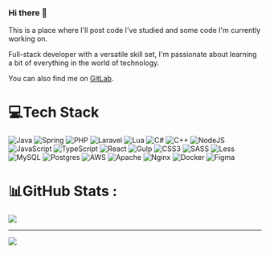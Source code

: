 ### Hi there 👋

This is a place where I'll post code I've studied and some code I'm currently working on.

Full-stack developer with a versatile skill set, I'm passionate about learning a bit of everything in the world of technology. 

You can also find me on [GitLab](https://gitlab.com/gbotti).


# 💻Tech Stack
![Java](https://img.shields.io/badge/Java-%23ED8B00.svg?style=plastic&logo=openjdk&logoColor=white) ![Spring](https://img.shields.io/badge/Spring-%236DB33F.svg?style=plastic&logo=spring&logoColor=white) ![PHP](https://img.shields.io/badge/PHP-%23777BB4.svg?style=plastic&logo=php&logoColor=white) ![Laravel](https://img.shields.io/badge/Laravel-%23FF2D20.svg?style=plastic&logo=laravel&logoColor=white) ![Lua](https://img.shields.io/badge/Lua-%232C2D72.svg?style=plastic&logo=lua&logoColor=white) ![C#](https://img.shields.io/badge/C%23-%23239120.svg?style=plastic&logo=csharp&logoColor=white) ![C++](https://img.shields.io/badge/C++-%2300599C.svg?style=plastic&logo=c%2B%2B&logoColor=white) ![NodeJS](https://img.shields.io/badge/Node.js-6DA55F?style=plastic&logo=node.js&logoColor=white) ![JavaScript](https://img.shields.io/badge/JavaScript-%23323330.svg?style=plastic&logo=javascript&logoColor=%23F7DF1E) ![TypeScript](https://img.shields.io/badge/TypeScript-%23007ACC.svg?style=plastic&logo=typescript&logoColor=white) ![React](https://img.shields.io/badge/React-%2320232a.svg?style=plastic&logo=react&logoColor=%2361DAFB) ![Gulp](https://img.shields.io/badge/Gulp.js-%23CF4647.svg?style=plastic&logo=gulp&logoColor=white) ![CSS3](https://img.shields.io/badge/CSS3-%231572B6.svg?style=plastic&logo=css3&logoColor=white) ![SASS](https://img.shields.io/badge/SASS-hotpink.svg?style=plastic&logo=SASS&logoColor=white) ![Less](https://img.shields.io/badge/Less-2B4C80?style=plastic&logo=less&logoColor=white) ![MySQL](https://img.shields.io/badge/MySQL-%2300000f.svg?style=plastic&logo=mysql&logoColor=white) ![Postgres](https://img.shields.io/badge/PostgreSQL-%23316192.svg?style=plastic&logo=postgresql&logoColor=white) ![AWS](https://img.shields.io/badge/AWS-%23FF9900.svg?style=plastic&logo=amazon-aws&logoColor=white) ![Apache](https://img.shields.io/badge/Apache-%23D42029.svg?style=plastic&logo=apache&logoColor=white) ![Nginx](https://img.shields.io/badge/Nginx-%23009639.svg?style=plastic&logo=nginx&logoColor=white) ![Docker](https://img.shields.io/badge/Docker-%230db7ed.svg?style=plastic&logo=docker&logoColor=white) ![Figma](https://img.shields.io/badge/Figma-%23F24E1E.svg?style=plastic&logo=figma&logoColor=white)

# 📊GitHub Stats :
<!-- ![](https://github-readme-stats.vercel.app/api?username=gustavobotti&theme=vision-friendly-dark&hide_border=false&include_all_commits=false&count_private=false)<br/>
![](https://github-readme-streak-stats.herokuapp.com/?user=gustavobotti&theme=vision-friendly-dark&hide_border=false)<br/> -->
![](https://github-readme-stats.vercel.app/api/top-langs/?username=gustavobotti&theme=vision-friendly-dark&hide_border=false&include_all_commits=false&count_private=false&layout=compact)

<!-- ### ✍️Random Dev Quote 
![](https://quotes-github-readme.vercel.app/api?type=horizontal&theme=gruvbox)-->

---
[![](https://visitcount.itsvg.in/api?id=gustavobotti&icon=0&color=2)](https://visitcount.itsvg.in)

  <!-- ## 💰You can help me by Donating
  [![BuyMeACoffee](https://img.shields.io/badge/Buy%20Me%20a%20Coffee-ffdd00?style=for-the-badge&logo=buy-me-a-coffee&logoColor=black)](https://buymeacoffee.com/gustavobotti) -->

  <!-- Proudly created with GPRM ( https://gprm.itsvg.in ) -->
  

